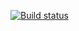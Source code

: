 [![Build status](https://ci.appveyor.com/api/projects/status/gxyir7n0opwtr5ex?svg=true)](https://ci.appveyor.com/project/Dekaterina/apici)
